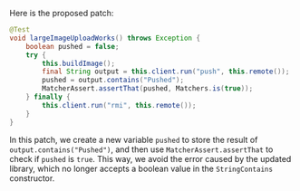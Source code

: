 Here is the proposed patch:
```java
@Test
void largeImageUploadWorks() throws Exception {
    boolean pushed = false;
    try {
        this.buildImage();
        final String output = this.client.run("push", this.remote());
        pushed = output.contains("Pushed");
        MatcherAssert.assertThat(pushed, Matchers.is(true));
    } finally {
        this.client.run("rmi", this.remote());
    }
}
```
In this patch, we create a new variable `pushed` to store the result of `output.contains("Pushed")`, and then use `MatcherAssert.assertThat` to check if `pushed` is `true`. This way, we avoid the error caused by the updated library, which no longer accepts a boolean value in the `StringContains` constructor.